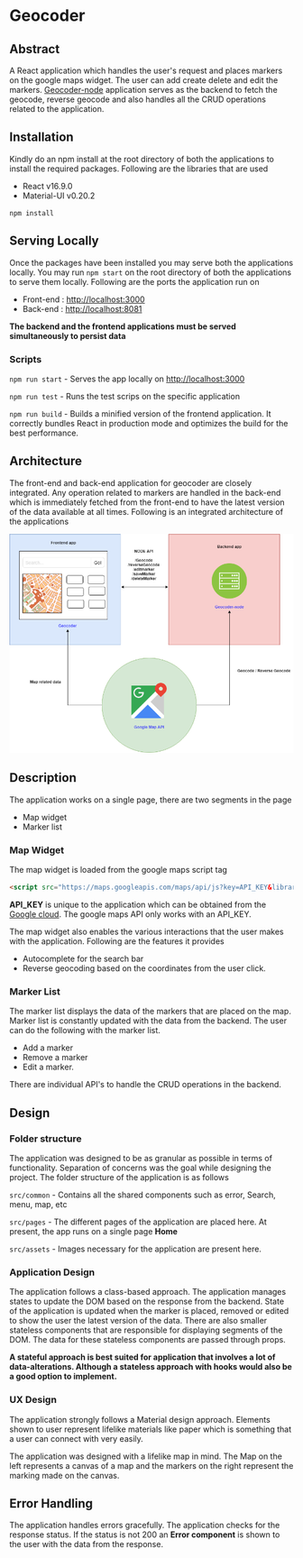 
# Geocoder

## Abstract

A React application which handles the user's request and places markers on the google maps widget. The user can add create delete and edit the markers. [Geocoder-node](https://github.com/dhirajsriram/geocoder-node) application serves as the backend to fetch the geocode, reverse geocode and also handles all the CRUD operations related to the application.

## Installation

Kindly do an npm install at the root directory of both the applications to install the required packages. Following are the libraries that are used
- React v16.9.0
- Material-UI v0.20.2

```
npm install 
```

## Serving Locally

Once the packages have been installed you may serve both the applications locally. You may run `npm start` on the root directory of both the applications to serve them locally. Following are the ports the application run on
- Front-end :  [http://localhost:3000](http://localhost:3000)
- Back-end :  [http://localhost:8081](http://localhost:8081)

**The backend and the frontend applications must be served simultaneously to persist data**

### Scripts

`npm run start` - Serves the app locally on [http://localhost:3000](http://localhost:3000)

`npm run test` - Runs the test scrips on the specific application

`npm run build` - Builds a minified version of the frontend application. It correctly bundles React in production mode and optimizes the build for the best performance.

## Architecture

The front-end and back-end application for geocoder are closely integrated. Any operation related to markers are handled in the back-end which is immediately fetched from the front-end to have the latest version of the data available at all times. Following is an integrated architecture of the applications
<p align="center"><img src="/geocoder.png"></p>

## Description

The application works on a single page, there are two segments in the page
- Map widget
- Marker list

### Map Widget

The map widget is loaded from the google maps script tag

```html
<script src="https://maps.googleapis.com/maps/api/js?key=API_KEY&libraries=places&sensor=false"></script>
```

**API_KEY** is unique to the application which can be obtained from the [Google cloud](https://console.developers.google.com). The google maps API only works with an API_KEY. 

The map widget also enables the various interactions that the user makes with the application. Following are the features it provides
- Autocomplete for the search bar
- Reverse geocoding based on the coordinates from the user click.

### Marker List

The marker list displays the data of the markers that are placed on the map. Marker list is constantly updated with the data from the backend. The user can do the following with the marker list.
- Add a marker
- Remove a marker
- Edit a marker.

There are individual API's to handle the CRUD operations in the backend.

## Design

### Folder structure

The application was designed to be as granular as possible in terms of functionality. Separation of concerns was the goal while designing the project. The folder structure of the application is as follows

`src/common` - Contains all the shared components such as error, Search, menu, map, etc

`src/pages` - The different pages of the application are placed here. At present, the app runs on a single page **Home**

`src/assets` - Images necessary for the application are present here.

### Application Design

The application follows a class-based approach. The application manages states to update the DOM based on the response from the backend. State of the application is updated when the marker is placed, removed or edited to show the user the latest version of the data. There are also smaller stateless components that are responsible for displaying segments of the DOM. The data for these stateless components are passed through props.

**A stateful approach is best suited for application that involves a lot of data-alterations. Although a stateless approach with hooks would also be a good option to implement.**

### UX Design

The application strongly follows a Material design approach. Elements shown to user represent lifelike materials like paper which is something that a user can connect with very easily.

The application was designed with a lifelike map in mind. The Map on the left represents a canvas of a map and the markers on the right represent the marking made on the canvas.

## Error Handling

The application handles errors gracefully. The application checks for the response status. If the status is not 200 an **Error component** is shown to the user with the data from the response.


